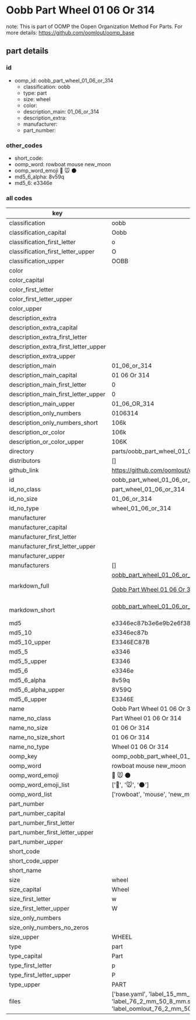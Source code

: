 # Oobb Part Wheel 01 06 Or 314  

note: This is part of OOMP the Oopen Organization Method For Parts. For more details: https://github.com/oomlout/oomp_base

##  part details





### id
* oomp_id: oobb_part_wheel_01_06_or_314
  * classification: oobb
  * type: part
  * size: wheel
  * color: 
  * description_main: 01_06_or_314
  * description_extra: 
  * manufacturer: 
  * part_number: 

### other_codes
* short_code: 
* oomp_word: rowboat mouse new_moon
* oomp_word_emoji :rowboat: :mouse: :new_moon:
* md5_6_alpha: 8v59q
* md5_6: e3346e

### all codes 
| key | value |  
| --- | --- |  
| classification | oobb |  
| classification_capital | Oobb |  
| classification_first_letter | o |  
| classification_first_letter_upper | O |  
| classification_upper | OOBB |  
| color |  |  
| color_capital |  |  
| color_first_letter |  |  
| color_first_letter_upper |  |  
| color_upper |  |  
| description_extra |  |  
| description_extra_capital |  |  
| description_extra_first_letter |  |  
| description_extra_first_letter_upper |  |  
| description_extra_upper |  |  
| description_main | 01_06_or_314 |  
| description_main_capital | 01 06 Or 314 |  
| description_main_first_letter | 0 |  
| description_main_first_letter_upper | 0 |  
| description_main_upper | 01_06_OR_314 |  
| description_only_numbers | 0106314 |  
| description_only_numbers_short | 106k |  
| description_or_color | 106k |  
| description_or_color_upper | 106K |  
| directory | parts/oobb_part_wheel_01_06_or_314 |  
| distributors | [] |  
| github_link | https://github.com/oomlout/oomlout_oomp_part_src/tree/main/parts/oobb_part_wheel_01_06_or_314/working |  
| id | oobb_part_wheel_01_06_or_314 |  
| id_no_class | part_wheel_01_06_or_314 |  
| id_no_size | 01_06_or_314 |  
| id_no_type | wheel_01_06_or_314 |  
| manufacturer |  |  
| manufacturer_capital |  |  
| manufacturer_first_letter |  |  
| manufacturer_first_letter_upper |  |  
| manufacturer_upper |  |  
| manufacturers | [] |  
| markdown_full | [oobb_part_wheel_01_06_or_314](https://github.com/oomlout/oomlout_oomp_part_src/tree/main/parts/oobb_part_wheel_01_06_or_314/working)<br>[](https://github.com/oomlout/oomlout_oomp_part_src/tree/main/parts/oobb_part_wheel_01_06_or_314/working)<br>[Oobb Part Wheel 01 06 Or 314](https://github.com/oomlout/oomlout_oomp_part_src/tree/main/parts/oobb_part_wheel_01_06_or_314/working)<br><br> |  
| markdown_short | [oobb_part_wheel_01_06_or_314](https://github.com/oomlout/oomlout_oomp_part_src/tree/main/parts/oobb_part_wheel_01_06_or_314/working)<br><br> |  
| md5 | e3346ec87b3e6e9b2e6f386c12b02983 |  
| md5_10 | e3346ec87b |  
| md5_10_upper | E3346EC87B |  
| md5_5 | e3346 |  
| md5_5_upper | E3346 |  
| md5_6 | e3346e |  
| md5_6_alpha | 8v59q |  
| md5_6_alpha_upper | 8V59Q |  
| md5_6_upper | E3346E |  
| name | Oobb Part Wheel 01 06 Or 314 |  
| name_no_class | Part Wheel 01 06 Or 314 |  
| name_no_size | 01 06 Or 314 |  
| name_no_size_short | 01 06 Or 314 |  
| name_no_type | Wheel 01 06 Or 314 |  
| oomp_key | oomp_oobb_part_wheel_01_06_or_314 |  
| oomp_word | rowboat mouse new_moon |  
| oomp_word_emoji | :rowboat: :mouse: :new_moon: |  
| oomp_word_emoji_list | [':rowboat:', ':mouse:', ':new_moon:'] |  
| oomp_word_list | ['rowboat', 'mouse', 'new_moon'] |  
| part_number |  |  
| part_number_capital |  |  
| part_number_first_letter |  |  
| part_number_first_letter_upper |  |  
| part_number_upper |  |  
| short_code |  |  
| short_code_upper |  |  
| short_name |  |  
| size | wheel |  
| size_capital | Wheel |  
| size_first_letter | w |  
| size_first_letter_upper | W |  
| size_only_numbers |  |  
| size_only_numbers_no_zeros |  |  
| size_upper | WHEEL |  
| type | part |  
| type_capital | Part |  
| type_first_letter | p |  
| type_first_letter_upper | P |  
| type_upper | PART |  
| files | ['base.yaml', 'label_15_mm_30_mm.pdf', 'label_15_mm_30_mm.svg', 'label_76_2_mm_50_8_mm.pdf', 'label_76_2_mm_50_8_mm.svg', 'label_oomlout_76_2_mm_50_8_mm.pdf', 'label_oomlout_76_2_mm_50_8_mm.svg', 'readme.md', 'working.json', 'working.yaml'] |  

